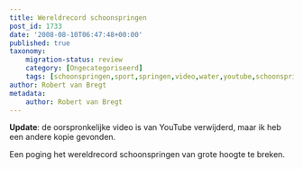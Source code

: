 ```yaml
---
title: Wereldrecord schoonspringen
post_id: 1733
date: '2008-08-10T06:47:48+00:00'
published: true
taxonomy:
    migration-status: review
    category: [Ongecategoriseerd]
    tags: [schoonspringen,sport,springen,video,water,youtube,schoonspringen,sport,springen,video,water,youtube]
author: Robert van Bregt
metadata:
    author: Robert van Bregt
---
```

**Update**: de oorspronkelijke video is van YouTube verwijderd, maar ik heb een andere kopie gevonden.

Een poging het wereldrecord schoonspringen van grote hoogte te breken.

 